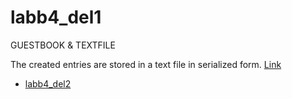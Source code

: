 # labb4_del1

GUESTBOOK &amp; TEXTFILE

The created entries are stored in a text file in serialized form.
[Link](minafiler.miun.se/~naal2001/labb4_del1)
<!-- TOC -->

* [labb4_del2](minafiler.miun.se/~naal2001/labb4_del1)

<!-- TOC -->